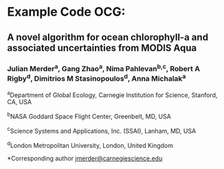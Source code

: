 # Example Code OCG: 
## A novel algorithm for ocean chlorophyll-a and associated uncertainties from MODIS Aqua
### Julian Merder<sup>a</sup>, Gang Zhao<sup>a</sup>, Nima Pahlevan<sup>b,c</sup>, Robert A Rigby<sup>d</sup>, Dimitrios M Stasinopoulos<sup>d</sup>, Anna Michalak<sup>a</sup>

<sup>a</sup>Department of Global Ecology, Carnegie Institution for Science, Stanford, CA, USA

<sup>b</sup>NASA Goddard Space Flight Center, Greenbelt, MD, USA

<sup>c</sup>Science Systems and Applications, Inc. (SSAI), Lanham, MD, USA

<sup>d</sup>London Metropolitan University, London, United Kingdom

*Corresponding author jmerder@carnegiescience.edu


